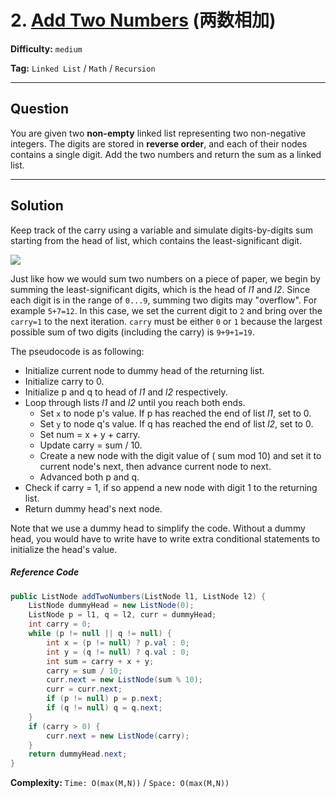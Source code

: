 # 2. [Add Two Numbers][ATN] (两数相加)

[ATN]: https://leetcode-cn.com/problems/add-two-numbers/

**Difficulty:** `medium`

**Tag:** `Linked List` / `Math` / `Recursion`

------

## Question

You are given two **non-empty** linked list representing two non-negative integers. The digits are stored in **reverse order**, and each of their nodes contains a single digit. Add the two numbers and return the sum as a linked list.

------

## Solution

Keep track of the carry using a variable and simulate digits-by-digits sum starting from the head of list, which contains the least-significant digit.

![](https://leetcode.com/problems/add-two-numbers/Figures/2_add_two_numbers.svg)

Just like how we would sum two numbers on a piece of paper, we begin by summing the least-significant digits, which is the head of *l1* and *l2*. Since each digit is in the range of `0...9`, summing two digits may "overflow". For example `5+7=12`. In this case, we set the current digit to `2` and bring over the `carry=1` to the next iteration. `carry` must be either `0` or `1` because the largest possible sum of two digits (including the carry) is `9+9+1=19`.

The pseudocode is as following:

- Initialize current node to dummy head of the returning list.
- Initialize carry to 0.
- Initialize p and q to head of *l1* and *l2* respectively.
- Loop through lists *l1* and *l2* until you reach both ends.
  - Set `x` to node p's value. If p has reached the end of list *l1*, set to 0.
  - Set `y` to node q's value. If q has reached the end of list *l2*, set to 0.
  - Set num = x + y + carry.
  - Update carry = sum / 10.
  - Create a new node with the digit value of ( sum mod 10) and set it to current node's next, then advance current node to next.
  - Advanced both p and q.
- Check if carry = 1, if so append a new node with digit 1 to the returning list.
- Return dummy head's next node.

Note that we use a dummy head to simplify the code. Without a dummy head, you would have to write have to write extra conditional statements to initialize the head's value.

##### Reference Code

```java
public ListNode addTwoNumbers(ListNode l1, ListNode l2) {
    ListNode dummyHead = new ListNode(0);
    ListNode p = l1, q = l2, curr = dummyHead;
    int carry = 0;
    while (p != null || q != null) {
        int x = (p != null) ? p.val : 0;
        int y = (q != null) ? q.val : 0;
        int sum = carry + x + y;
        carry = sum / 10;
        curr.next = new ListNode(sum % 10);
        curr = curr.next;
        if (p != null) p = p.next;
        if (q != null) q = q.next;
    }
    if (carry > 0) {
        curr.next = new ListNode(carry);
    }
    return dummyHead.next;
}
```

**Complexity:** `Time: O(max(M,N))` /  `Space: O(max(M,N))` 